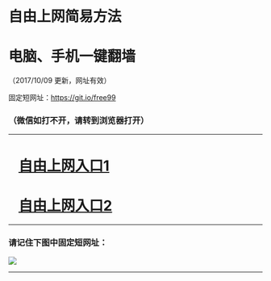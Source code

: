 ﻿# 自由上网简易方法

# 电脑、手机一键翻墙

（2017/10/09 更新，网址有效）

固定短网址：https://git.io/free99

### （微信如打不开，请转到浏览器打开）


***





# &nbsp;&nbsp; <a href="http://ft1984610181.fwq-tz-1001.info/fwqtz01.html?t=10090017694 " target="_blank">自由上网入口1</a>
# &nbsp;&nbsp; <a href="http://ft1232612588.fwq-tz-1002.info/fwqtz02.html?t=100900131368 " target="_blank">自由上网入口2</a>
***

### 请记住下图中固定短网址：

<img src="https://s3-us-west-2.amazonaws.com/fwq-1001/yjfq-20170905okok.png" /> 


***

